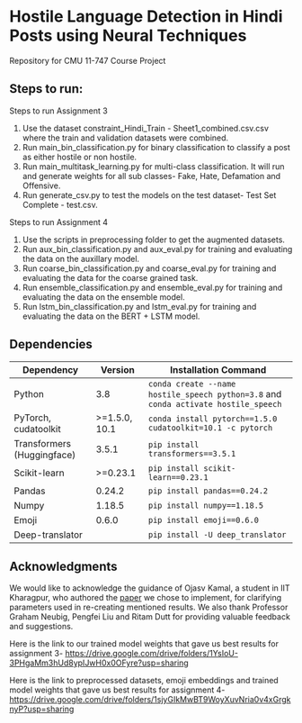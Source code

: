 # Hostile Language Detection in Hindi Posts using Neural Techniques
Repository for CMU 11-747 Course Project

## Steps to run:
Steps to run Assignment 3
1. Use the dataset constraint_Hindi_Train - Sheet1_combined.csv.csv where the train and validation datasets were combined.
2. Run main_bin_classification.py for binary classification to classify a post as either hostile or non hostile.
3. Run main_multitask_learning.py for multi-class classification. It will run and generate weights for all sub classes- Fake, Hate, Defamation and Offensive.
4. Run generate_csv.py to test the models on the test dataset- Test Set Complete - test.csv.

Steps to run Assignment 4
1. Use the scripts in preprocessing folder to get the augmented datasets.
2. Run aux_bin_classification.py and aux_eval.py for training and evaluating the data on the auxillary model.
3. Run coarse_bin_classification.py and coarse_eval.py for training and evaluating the data for the coarse grained task.
4. Run ensemble_classification.py and ensemble_eval.py for training and evaluating the data on the ensemble model.
5. Run lstm_bin_classification.py and lstm_eval.py for training and evaluating the data on the BERT + LSTM model.

## Dependencies


| Dependency | Version | Installation Command |
| ---------- | ------- | -------------------- |
| Python     | 3.8     | `conda create --name hostile_speech python=3.8` and `conda activate hostile_speech` |
| PyTorch, cudatoolkit    | >=1.5.0, 10.1   | `conda install pytorch==1.5.0 cudatoolkit=10.1 -c pytorch` |
| Transformers (Huggingface) | 3.5.1 | `pip install transformers==3.5.1` |
| Scikit-learn | >=0.23.1 | `pip install scikit-learn==0.23.1` |
| Pandas | 0.24.2 | `pip install pandas==0.24.2` |
| Numpy | 1.18.5 | `pip install numpy==1.18.5` |
| Emoji | 0.6.0 | `pip install emoji==0.6.0` |
| Deep-translator | | `pip install -U deep_translator` |

## Acknowledgments

We would like to acknowledge the guidance of Ojasv Kamal, a student in IIT Kharagpur, who authored the [paper](https://arxiv.org/abs/2101.05494) we chose to implement, for clarifying parameters used in re-creating mentioned results. We also thank Professor Graham Neubig, Pengfei Liu and Ritam Dutt for providing valuable feedback and suggestions. 



Here is the link to our trained model weights that gave us best results for assignment 3-
https://drive.google.com/drive/folders/1YsIoU-3PHgaMm3hUd8ypIJwH0x0OFyre?usp=sharing

Here is the link to preprocessed datasets, emoji embeddings and trained model weights that gave us best results for assignment 4-
https://drive.google.com/drive/folders/1sjyGIkMwBT9WoyXuvNria0v4xGrgknyP?usp=sharing

